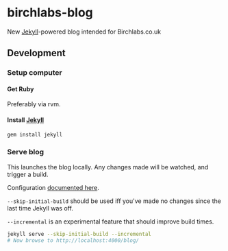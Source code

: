 # birchlabs-blog

New [Jekyll](https://jekyllrb.com/)-powered blog intended for Birchlabs.co.uk

## Development

### Setup computer

#### Get Ruby

Preferably via rvm.

#### Install [Jekyll](https://jekyllrb.com/)

```bash
gem install jekyll
```

### Serve blog

This launches the blog locally. Any changes made will be watched, and trigger a build.

Configuration [documented here](https://jekyllrb.com/docs/configuration/).

`--skip-initial-build` should be used iff you've made no changes since the last time Jekyll was off.

`--incremental` is an experimental feature that should improve build times.

```bash
jekyll serve --skip-initial-build --incremental
# Now browse to http://localhost:4000/blog/
```